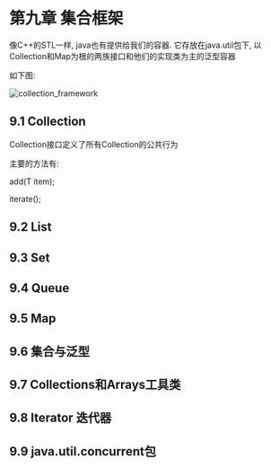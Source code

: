 

# 第九章 集合框架 

像C++的STL一样, java也有提供给我们的容器. 它存放在java.util包下, 以Collection和Map为根的两族接口和他们的实现类为主的泛型容器

如下图:

![collection_framework](./imgs/09/collection_frame.png)

## 9.1 Collection

Collection接口定义了所有Collection的公共行为

主要的方法有:

add(T item);

iterate();



## 9.2 List

## 9.3 Set

## 9.4 Queue

## 9.5 Map

## 9.6 集合与泛型

## 9.7 Collections和Arrays工具类


## 9.8 Iterator 迭代器

## 9.9 java.util.concurrent包